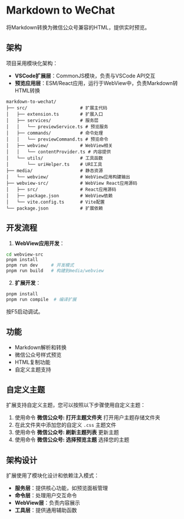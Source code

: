 # Markdown to WeChat

将Markdown转换为微信公众号兼容的HTML，提供实时预览。

## 架构

项目采用模块化架构：

- **VSCode扩展层**：CommonJS模块，负责与VSCode API交互
- **预览应用层**：ESM/React应用，运行于WebView中，负责Markdown转HTML转换

```
markdown-to-wechat/
├── src/                    # 扩展主代码
│   ├── extension.ts        # 扩展入口
│   ├── services/           # 服务层
│   │   └── previewService.ts # 预览服务
│   ├── commands/           # 命令处理
│   │   └── previewCommand.ts # 预览命令
│   ├── webview/            # WebView相关
│   │   └── contentProvider.ts # 内容提供
│   └── utils/              # 工具函数
│       └── uriHelper.ts    # URI工具
├── media/                  # 静态资源
│   └── webview/            # WebView应用构建输出
├── webview-src/            # WebView React应用源码
│   ├── src/                # React应用源码
│   ├── package.json        # WebView依赖
│   └── vite.config.ts      # Vite配置
└── package.json            # 扩展依赖
```

## 开发流程

1. **WebView应用开发**：
```bash
cd webview-src
pnpm install
pnpm run dev     # 开发模式
pnpm run build   # 构建到media/webview
```

2. **扩展开发**：
```bash
pnpm install
pnpm run compile  # 编译扩展
```

按F5启动调试。

## 功能

- Markdown解析和转换
- 微信公众号样式预览
- HTML复制功能
- 自定义主题支持

## 自定义主题

扩展支持自定义主题，您可以按照以下步骤使用自定义主题：

1. 使用命令 **微信公众号: 打开主题文件夹** 打开用户主题存储文件夹
2. 在此文件夹中添加您的自定义 `.css` 主题文件
3. 使用命令 **微信公众号: 刷新主题列表** 更新主题
4. 使用命令 **微信公众号: 选择预览主题** 选择您的主题


## 架构设计

扩展使用了模块化设计和依赖注入模式：

- **服务层**：提供核心功能，如预览面板管理
- **命令层**：处理用户交互命令
- **WebView层**：负责内容展示
- **工具层**：提供通用辅助函数
